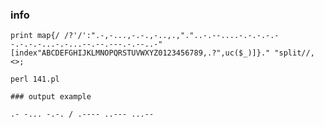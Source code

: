 ### info 
```
print map{/ /?'/':".-,-...,-.-.,-..,.,"."..-.--....-.-.-.-.--.-.-.-...-.-...--.--.---.-.--..-"[index"ABCDEFGHIJKLMNOPQRSTUVWXYZ0123456789,.?",uc($_)]}." "split//,<>;
```

```
perl 141.pl
```
```
### output example
```
```
.- -... -.-. / .---- ..--- ...--
```

